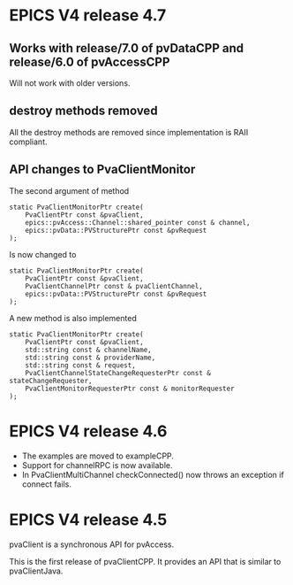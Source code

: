EPICS V4 release 4.7
====================

Works with release/7.0 of pvDataCPP and release/6.0 of pvAccessCPP
------------------------------------------------------------------

Will not work with older versions.

destroy methods removed
-----------------------

All the destroy methods are removed since implementation is RAII compliant.

API changes to PvaClientMonitor
-------------------------------

The second argument of method

    static PvaClientMonitorPtr create(
        PvaClientPtr const &pvaClient,
        epics::pvAccess::Channel::shared_pointer const & channel,
        epics::pvData::PVStructurePtr const &pvRequest
    );

Is now changed to

    static PvaClientMonitorPtr create(
        PvaClientPtr const &pvaClient,
        PvaClientChannelPtr const & pvaClientChannel,
        epics::pvData::PVStructurePtr const &pvRequest
    );

A new method is also implemented

    static PvaClientMonitorPtr create(
        PvaClientPtr const &pvaClient,
        std::string const & channelName,
        std::string const & providerName,
        std::string const & request,
        PvaClientChannelStateChangeRequesterPtr const & stateChangeRequester,
        PvaClientMonitorRequesterPtr const & monitorRequester
    );


EPICS V4 release 4.6
====================

* The examples are moved to exampleCPP.
* Support for channelRPC is now available.
* In PvaClientMultiChannel checkConnected() now throws an exception if connect fails.



EPICS V4 release 4.5
====================


pvaClient is a synchronous API for pvAccess.


This is the first release of pvaClientCPP.
It provides an API that is similar to pvaClientJava.

